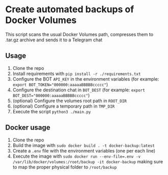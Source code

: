 # Create automated backups of Docker Volumes

This script scans the usual Docker Volumes path, compresses them to .tar.gz archive and sends it to a Telegram chat

## Usage

1. Clone the repo
2. Install requirements with `pip install -r ./requirements.txt`
3. Configure the BOT `API_KEY` in the environment variables (for example: `export BOT_TOKEN="000000:aaaaaBBBBBccccc"`)
4. Configure the destination chat in `BOT_DEST` (for example: `export BOT_DEST="000000:aaaaaBBBBBccccc"`)
5. (optional) Configure the volumes root path in `ROOT_DIR`
6. (optional) Configure a temporary path in `TMP_DIR` 
7. Execute the script `python3 ./main.py`

## Docker usage

1. Clone the repo
2. Build the image with `sudo docker build . -t docker-backup:latest`
3. Create a `.env` file with the environment variables (one per each line)
4. Execute the image with `sudo docker run --env-file=.env -v /var/lib/docker/volumes:/root/backup -it docker-backup` making sure to map the proper physical folder to `/root/backup`
